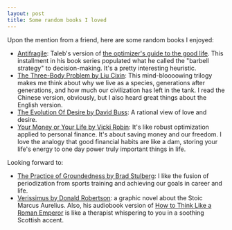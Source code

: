 ```yaml
---
layout: post
title: Some random books I loved
---
```


Upon the mention from a friend, here are some random books I enjoyed:
- [Antifragile](https://www.goodreads.com/book/show/13530973-antifragile): Taleb's version of [the optimizer's guide to the good life](https://jj-zhu.github.io/blog/). This installment in his book series populated what he called the "barbell strategy" to decision-making. It's a pretty interesting heuristic.
- [The Three-Body Problem by Liu Cixin](https://www.goodreads.com/book/show/20518872-the-three-body-problem): This mind-bloooowing trilogy makes me think about why we live as a species, generations after generations, and how much our civilization has left in the tank. I read the Chinese version, obviously, but I also heard great things about the English version.
- [The Evolution Of Desire by David Buss](https://www.goodreads.com/book/show/27491.The_Evolution_Of_Desire): A rational view of love and desire.
- [Your Money or Your Life by Vicki Robin](https://www.goodreads.com/book/show/78428.Your_Money_or_Your_Life): It's like robust optimization applied to personal finance. It's about saving money and our freedom. I love the analogy that good financial habits are like a dam, storing your life's energy to one day power truly important things in life.

Looking forward to:
- [The Practice of Groundedness by Brad Stulberg](https://www.goodreads.com/book/show/56293870-the-practice-of-groundedness): I like the fusion of periodization from sports training and achieving our goals in career and life.
- [Verissimus by Donald Robertson](https://donaldrobertson.name/verissimus/): a graphic novel about the Stoic Marcus Aurelius. Also, his audiobook version of [How to Think Like a Roman Emperor](https://www.amazon.com/How-to-Think-Like-Roman-Emperor-audiobook/dp/B07F9YYR62/ref=tmm_aud_swatch_0?_encoding=UTF8&qid=&sr=) is like a therapist whispering to you in a soothing Scottish accent.